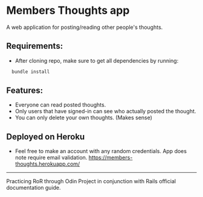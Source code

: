 # Members Thoughts app
A web application for posting/reading other people's thoughts.

## Requirements:
* After cloning repo, make sure to get all dependencies by running:
```ruby
  bundle install
```

## Features:
* Everyone can read posted thoughts.
* Only users that have signed-in can see who actually posted the thought.
* You can only delete your own thoughts. (Makes sense)

## Deployed on Heroku
* Feel free to make an account with any random credentials. App does note require email validation.
https://members-thoughts.herokuapp.com/

----------------------------
Practicing RoR through Odin Project in conjunction with Rails official documentation guide.
